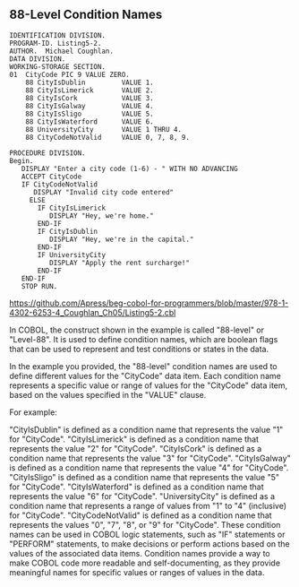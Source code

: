 ## 88-Level Condition Names

```
IDENTIFICATION DIVISION.
PROGRAM-ID. Listing5-2.
AUTHOR.  Michael Coughlan.
DATA DIVISION.
WORKING-STORAGE SECTION.
01  CityCode PIC 9 VALUE ZERO.
    88 CityIsDublin         VALUE 1.
    88 CityIsLimerick       VALUE 2.
    88 CityIsCork           VALUE 3.
    88 CityIsGalway         VALUE 4.
    88 CityIsSligo          VALUE 5.
    88 CityIsWaterford      VALUE 6.
    88 UniversityCity       VALUE 1 THRU 4.
    88 CityCodeNotValid     VALUE 0, 7, 8, 9.  
     
PROCEDURE DIVISION.
Begin.
   DISPLAY "Enter a city code (1-6) - " WITH NO ADVANCING
   ACCEPT CityCode 
   IF CityCodeNotValid
      DISPLAY "Invalid city code entered"
     ELSE
       IF CityIsLimerick 
          DISPLAY "Hey, we're home."
       END-IF
       IF CityIsDublin
          DISPLAY "Hey, we're in the capital." 
       END-IF
       IF UniversityCity 
          DISPLAY "Apply the rent surcharge!"
       END-IF
   END-IF
   STOP RUN.
```

https://github.com/Apress/beg-cobol-for-programmers/blob/master/978-1-4302-6253-4_Coughlan_Ch05/Listing5-2.cbl

In COBOL, the construct shown in the example is called "88-level" or "Level-88". It is used to define condition names, which are boolean flags that can be used to represent and test conditions or states in the data.

In the example you provided, the "88-level" condition names are used to define different values for the "CityCode" data item. Each condition name represents a specific value or range of values for the "CityCode" data item, based on the values specified in the "VALUE" clause.

For example:

"CityIsDublin" is defined as a condition name that represents the value "1" for "CityCode".
"CityIsLimerick" is defined as a condition name that represents the value "2" for "CityCode".
"CityIsCork" is defined as a condition name that represents the value "3" for "CityCode".
"CityIsGalway" is defined as a condition name that represents the value "4" for "CityCode".
"CityIsSligo" is defined as a condition name that represents the value "5" for "CityCode".
"CityIsWaterford" is defined as a condition name that represents the value "6" for "CityCode".
"UniversityCity" is defined as a condition name that represents a range of values from "1" to "4" (inclusive) for "CityCode".
"CityCodeNotValid" is defined as a condition name that represents the values "0", "7", "8", or "9" for "CityCode".
These condition names can be used in COBOL logic statements, such as "IF" statements or "PERFORM" statements, to make decisions or perform actions based on the values of the associated data items. Condition names provide a way to make COBOL code more readable and self-documenting, as they provide meaningful names for specific values or ranges of values in the data.


